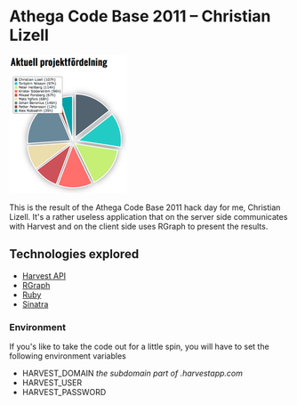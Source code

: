 # Athega Code Base 2011 – Christian Lizell

![App screenshot](https://github.com/athega/acb2011-chrille/blob/master/public/img/screenshot.png?raw=true)

This is the result of the Athega Code Base 2011 hack day for me, Christian Lizell. It's a rather useless application that on the server side communicates with Harvest and on the client side uses RGraph to present the results.

## Technologies explored

 - [Harvest API](http://www.getharvest.com/api/)
 - [RGraph](http://www.rgraph.net/)
 - [Ruby](http://ruby-lang.org/)
 - [Sinatra](http://www.sinatrarb.com/)

### Environment

If you's like to take the code out for a little spin, you will have to set the following environment variables

- HARVEST_DOMAIN _the subdomain part of .harvestapp.com_
- HARVEST_USER
- HARVEST_PASSWORD
